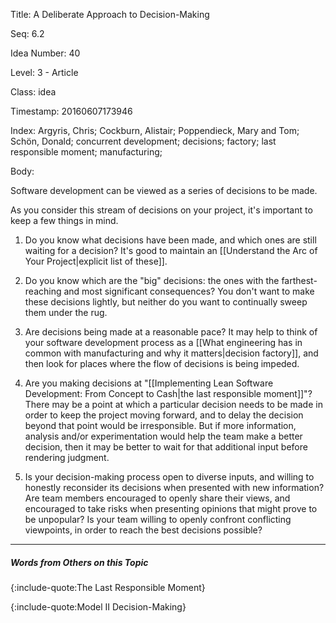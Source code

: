 Title:  A Deliberate Approach to Decision-Making

Seq:    6.2

Idea Number: 40

Level:  3 - Article

Class:  idea

Timestamp: 20160607173946

Index:  Argyris, Chris; Cockburn, Alistair; Poppendieck, Mary and Tom; Schön, Donald; concurrent development; decisions; factory; last responsible moment; manufacturing; 

Body:

Software development can be viewed as a series of decisions to be made.

As you consider this stream of decisions on your project, it's important to keep a few things in mind.

1. Do you know what decisions have been made, and which ones are still waiting for a decision? It's good to maintain an [[Understand the Arc of Your Project|explicit list of these]].

2. Do you know which are the "big" decisions: the ones with the farthest-reaching and most significant consequences? You don't want to make these decisions lightly, but neither do you want to continually sweep them under the rug.

3. Are decisions being made at a reasonable pace? It may help to think of your software development process as a [[What engineering has in common with manufacturing and why it matters|decision factory]], and then look for places where the flow of decisions is being impeded.

4. Are you making decisions at "[[Implementing Lean Software Development: From Concept to Cash|the last responsible moment]]"? There may be a point at which a particular decision needs to be made in order to keep the project moving forward, and to delay the decision beyond that point would be irresponsible. But if more information, analysis and/or experimentation would help the team make a better decision, then it may be better to wait for that additional input before rendering judgment.

5. Is your decision-making process open to diverse inputs, and willing to honestly reconsider its decisions when presented with new information? Are team members encouraged to openly share their views, and encouraged to take risks when presenting opinions that might prove to be unpopular? Is your team willing to openly confront conflicting viewpoints, in order to reach the best decisions possible?

----

##### Words from Others on this Topic

{:include-quote:The Last Responsible Moment}

{:include-quote:Model II Decision-Making}

